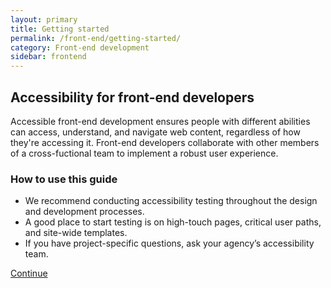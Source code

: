 ```yaml
---
layout: primary
title: Getting started
permalink: /front-end/getting-started/
category: Front-end development
sidebar: frontend
---
```


## Accessibility for front-end developers

Accessible front-end development ensures people with different abilities can access, understand, and navigate web content, regardless of how they're accessing it. Front-end developers collaborate with other members of a cross-fuctional team to implement a robust user experience.

### How to use this guide

- We recommend conducting accessibility testing throughout the design and development processes.
- A good place to start testing is on high-touch pages, critical user paths, and site-wide templates.
- If you have project-specific questions, ask your agency’s accessibility team.

<a class="usa-button button-next" href="{{ site.baseurl }}/front-end/keyboard-access/">
  Continue <i class="fa fa-chevron-right" aria-hidden="true"></i>
</a>
